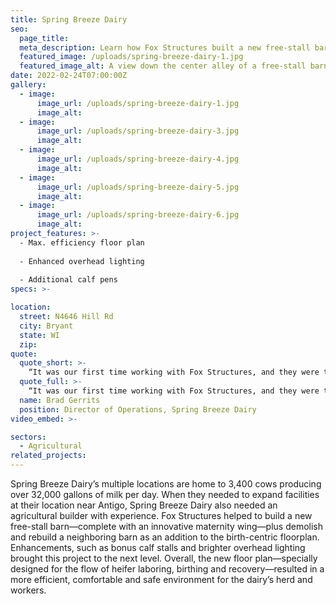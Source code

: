 ```yaml
---
title: Spring Breeze Dairy
seo:
  page_title:
  meta_description: Learn how Fox Structures built a new free-stall barn—complete with an innovative maternity wing—and demolished and rebuilt a neighboring barn.
  featured_image: /uploads/spring-breeze-dairy-1.jpg
  featured_image_alt: A view down the center alley of a free-stall barn at Spring Breeze Dairy
date: 2022-02-24T07:00:00Z
gallery: 
  - image: 
      image_url: /uploads/spring-breeze-dairy-1.jpg
      image_alt:
  - image: 
      image_url: /uploads/spring-breeze-dairy-3.jpg
      image_alt:
  - image: 
      image_url: /uploads/spring-breeze-dairy-4.jpg
      image_alt:
  - image: 
      image_url: /uploads/spring-breeze-dairy-5.jpg
      image_alt:
  - image: 
      image_url: /uploads/spring-breeze-dairy-6.jpg
      image_alt:
project_features: >-
  - Max. efficiency floor plan
  
  - Enhanced overhead lighting
  
  - Additional calf pens
specs: >-

location:
  street: N4646 Hill Rd
  city: Bryant
  state: WI
  zip:
quote:
  quote_short: >-
    “It was our first time working with Fox Structures, and they were the right choice, not only for price but their quality and professionalism as well.”
  quote_full: >-
    “It was our first time working with Fox Structures, and they were the right choice, not only for price but their quality and professionalism as well. First and foremost, communication is most important, and they excelled at that, from design to finish, especially on the day-to-day build and coordinating subcontractors. They had a lot of attention to detail. Anytime you build on an existing operational dairy, it’s chaotic. They were good at staying efficient so we could stay efficient. They also had ideas to cut cost while maintaining quality and integrity, which was especially helpful with cost of materials right now. I would absolutely recommend Fox Structures to others.”
  name: Brad Gerrits
  position: Director of Operations, Spring Breeze Dairy
video_embed: >-

sectors:
  - Agricultural
related_projects: 
---
```


Spring Breeze Dairy’s multiple locations are home to 3,400 cows producing over 32,000 gallons of milk per day. When they needed to expand facilities at their location near Antigo, Spring Breeze Dairy also needed an agricultural builder with experience. Fox Structures helped to build a new free-stall barn—complete with an innovative maternity wing—plus demolish and rebuild a neighboring barn as an addition to the birth-centric floorplan. Enhancements, such as bonus calf stalls and brighter overhead lighting brought this project to the next level. Overall, the new floor plan—specially designed for the flow of heifer laboring, birthing and recovery—resulted in a more efficient, comfortable and safe environment for the dairy’s herd and workers.
